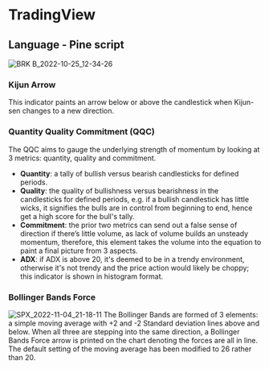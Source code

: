 # TradingView
## Language - Pine script ##

![BRK B_2022-10-25_12-34-26](https://user-images.githubusercontent.com/1398153/197763143-523ed510-b02b-4715-bea4-472ceb90acdc.png)

### Kijun Arrow ###
This indicator paints an arrow below or above the candlestick when Kijun-sen changes to a new direction.
### Quantity Quality Commitment (QQC) ###
The QQC aims to gauge the underlying strength of momentum by looking at 3 metrics: quantity, quality and commitment.
* **Quantity**: a tally of bullish versus bearish candlesticks for defined periods.
* **Quality**: the quality of bullishness versus bearishness in the candlesticks for defined periods, e.g. if a bullish candlestick has little wicks, it signifies the bulls are in control from beginning to end, hence get a high score for the bull's tally.
* **Commitment**: the prior two metrics can send out a false sense of direction if there’s little volume, as lack of volume builds an unsteady momentum, therefore, this element takes the volume into the equation to paint a final picture from 3 aspects.
* **ADX**: if ADX is above 20, it's deemed to be in a trendy environment, otherwise it's not trendy and the price action would likely be choppy; this indicator is shown in histogram format. 

### Bollinger Bands Force ###
![SPX_2022-11-04_21-18-11](https://user-images.githubusercontent.com/1398153/200076350-e9a4cb3b-334c-485e-9b4f-d881f478a3de.png)
The Bollinger Bands are formed of 3 elements: a simple moving average with +2 and -2 Standard deviation lines above and below. When all three are stepping into the same direction, a Bollinger Bands Force arrow is printed on the chart denoting the forces are all in line. The default setting of the moving average has been modified to 26 rather than 20.

